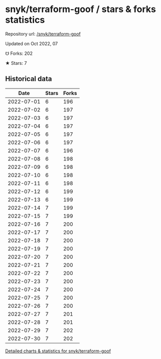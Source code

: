 # snyk/terraform-goof / stars & forks statistics

Repository url: [/snyk/terraform-goof](https://github.com/snyk/terraform-goof)

Updated on Oct 2022, 07

☋ Forks: 202

★ Stars: 7

## Historical data
| Date | Stars | Forks |
|------|-------|-------|
| 2022-07-01 | 6 | 196 | 
| 2022-07-02 | 6 | 197 | 
| 2022-07-03 | 6 | 197 | 
| 2022-07-04 | 6 | 197 | 
| 2022-07-05 | 6 | 197 | 
| 2022-07-06 | 6 | 197 | 
| 2022-07-07 | 6 | 196 | 
| 2022-07-08 | 6 | 198 | 
| 2022-07-09 | 6 | 198 | 
| 2022-07-10 | 6 | 198 | 
| 2022-07-11 | 6 | 198 | 
| 2022-07-12 | 6 | 199 | 
| 2022-07-13 | 6 | 199 | 
| 2022-07-14 | 7 | 199 | 
| 2022-07-15 | 7 | 199 | 
| 2022-07-16 | 7 | 200 | 
| 2022-07-17 | 7 | 200 | 
| 2022-07-18 | 7 | 200 | 
| 2022-07-19 | 7 | 200 | 
| 2022-07-20 | 7 | 200 | 
| 2022-07-21 | 7 | 200 | 
| 2022-07-22 | 7 | 200 | 
| 2022-07-23 | 7 | 200 | 
| 2022-07-24 | 7 | 200 | 
| 2022-07-25 | 7 | 200 | 
| 2022-07-26 | 7 | 200 | 
| 2022-07-27 | 7 | 201 | 
| 2022-07-28 | 7 | 201 | 
| 2022-07-29 | 7 | 202 | 
| 2022-07-30 | 7 | 202 | 


[Detailed charts & statistics for snyk/terraform-goof](https://reviewgithub.com/rep/snyk/terraform-goof)
